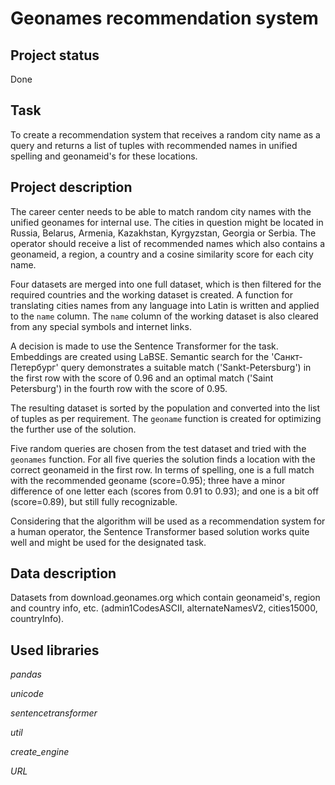 # Geonames recommendation system

## Project status

Done

## Task 

To create a recommendation system that receives a random city name as a query and returns a list of tuples with recommended names in unified spelling and geonameid's for these locations.

## Project description 

The career center needs to be able to match random city names with the unified geonames for internal use. The cities in question might be located in Russia, Belarus, Armenia, Kazakhstan, Kyrgyzstan, Georgia or Serbia. The operator should receive a list of recommended names which also contains a geonameid, a region, a country and a cosine similarity score for each city name. 

Four datasets are merged into one full dataset, which is then filtered for the required countries and the working dataset is created. A function for translating cities names from any language into Latin is written and applied to the `name` column. The `name` column of the working dataset is also cleared from any special symbols and internet links.

A decision is made to use the Sentence Transformer for the task. Embeddings are created using LaBSE. Semantic search for the 'Санкт-Петербург' query demonstrates a suitable match ('Sankt-Petersburg') in the first row with the score of 0.96 and an optimal match ('Saint Petersburg') in the fourth row with the score of 0.95.

The resulting dataset is sorted by the population and converted into the list of tuples as per requirement. The `geoname` function is created for optimizing the further use of the solution.

Five random queries are chosen from the test dataset and tried with the `geonames` function. For all five queries the solution finds a location with the correct geonameid in the first row. In terms of spelling, one is a full match with the recommended geoname (score=0.95); three have a minor difference of one letter each (scores from 0.91 to 0.93); and one is a bit off (score=0.89), but still fully recognizable. 

Considering that the algorithm will be used as a recommendation system for a human operator, the Sentence Transformer based solution works quite well and might be used for the designated task.

## Data description

Datasets from download.geonames.org which contain geonameid's, region and country info, etc. (admin1CodesASCII, alternateNamesV2, cities15000, countryInfo).

## Used libraries
*pandas*

*unicode*

*sentencetransformer*

*util*

*create_engine*

*URL*
